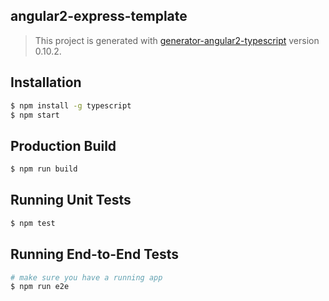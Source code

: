 ## angular2-express-template
> This project is generated with [generator-angular2-typescript](https://github.com/shibbir/generator-angular2-typescript) version 0.10.2.

## Installation

```bash
$ npm install -g typescript
$ npm start
```

## Production Build
```bash
$ npm run build
```

## Running Unit Tests
```bash
$ npm test
```

## Running End-to-End Tests
```bash
# make sure you have a running app
$ npm run e2e
```

